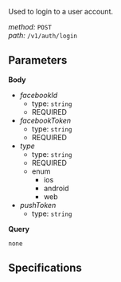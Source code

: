 Used to login to a user account.  
  
*method:* `POST`  
*path:* `/v1/auth/login`  
  
Parameters  
-----------  
  
**Body**  
  
- *facebookId*  
  - type: `string`  
  - REQUIRED  
- *facebookToken*  
  - type: `string`  
  - REQUIRED  
- *type*  
  - type: `string`  
  - REQUIRED  
  - enum  
    - ios  
    - android  
    - web  
- *pushToken*  
  - type: `string`  
  
**Query**  
  
`none`  
  
Specifications  
--------------  
  
